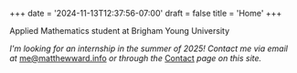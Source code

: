 +++
date = '2024-11-13T12:37:56-07:00'
draft = false
title = 'Home'
+++

Applied Mathematics student at Brigham Young University

*I'm looking for an internship in the summer of 2025! Contact me via email at* me@matthewward.info *or through the* [Contact](/contact) *page on this site.*